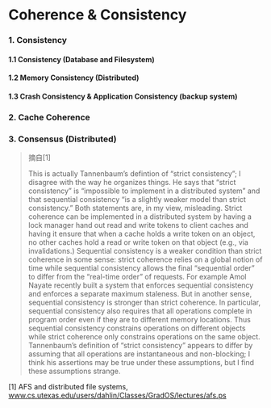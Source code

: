 # Coherence & Consistency


### 1. Consistency

#### 1.1 Consistency (Database and Filesystem)


#### 1.2 Memory Consistency (Distributed)

#### 1.3 Crash Consistency & Application Consistency (backup system)

### 2. Cache Coherence 


### 3. Consensus (Distributed)

> 摘自[1] 
>
>This is actually Tannenbaum’s defintion of “strict consistency”; I disagree with the way he organizes things. He says that “strict consistency” is “impossible to implement in a distributed system” and that sequential consistency “is a slightly weaker model than strict consistency.” Both statements are, in my view, misleading.
Strict coherence can be implemented in a distributed system by having a lock manager hand out read and write tokens to client caches and having it ensure that when a cache holds a write token on an object, no other caches hold a read or write token on that object (e.g., via invalidations.)
Sequential consistency is a weaker condition than strict coherence in some sense: strict coherence relies on a global notion of time while sequential consistency allows the final “sequential order” to differ from the “real-time order” of requests. For example Amol Nayate recently built a system that enforces sequential consistency and enforces a separate maximum staleness.
But in another sense, sequential consistency is stronger than strict coherence. In particular, sequential consistency also requires that all operations complete in program order even if they are to different memory locations. Thus sequential consistency constrains operations on different objects while strict coherence only constrains operations on the same object.
Tannenbaum’s definition of “strict consistency” appears to differ by assuming that all operations are instantaneous and non-blocking; I think his assertions may be true under these assumptions, but I find these assumptions strange.



[1] AFS and distributed file systems, www.cs.utexas.edu/users/dahlin/Classes/GradOS/lectures/afs.ps